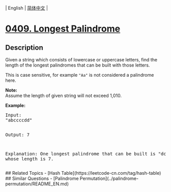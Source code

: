 
| English | [简体中文](README.md) |
# [0409. Longest Palindrome](https://leetcode-cn.com/problems/longest-palindrome/)
## Description
<p>Given a string which consists of lowercase or uppercase letters, find the length of the longest palindromes that can be built with those letters.</p>

<p>This is case sensitive, for example <code>"Aa"</code> is not considered a palindrome here.</p>

<p><b>Note:</b><br />
Assume the length of given string will not exceed 1,010.
</p>

<p><b>Example: </b>
<pre>
Input:
"abccccdd"

Output:
7

Explanation:
One longest palindrome that can be built is "dccaccd", whose length is 7.
</pre>
</p>
## Related Topics
- [Hash Table](https://leetcode-cn.com/tag/hash-table)
## Similar Questions
- [Palindrome Permutation](../palindrome-permutation/README_EN.md)
